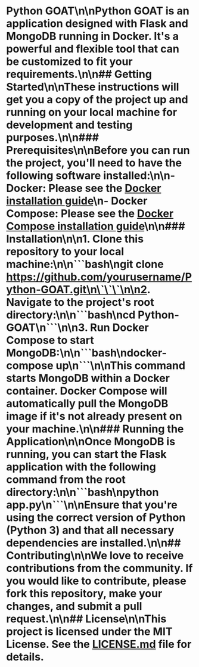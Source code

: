 # Python GOAT\n\nPython GOAT is an application designed with Flask and MongoDB running in Docker. It\'s a powerful and flexible tool that can be customized to fit your requirements.\n\n## Getting Started\n\nThese instructions will get you a copy of the project up and running on your local machine for development and testing purposes.\n\n### Prerequisites\n\nBefore you can run the project, you'll need to have the following software installed:\n\n- Docker: Please see the [Docker installation guide](https://docs.docker.com/get-docker/)\n- Docker Compose: Please see the [Docker Compose installation guide](https://docs.docker.com/compose/install/)\n\n### Installation\n\n1. Clone this repository to your local machine:\n\n\`\`\`bash\ngit clone https://github.com/yourusername/Python-GOAT.git\n\`\`\`\n\n2. Navigate to the project's root directory:\n\n\`\`\`bash\ncd Python-GOAT\n\`\`\`\n\n3. Run Docker Compose to start MongoDB:\n\n\`\`\`bash\ndocker-compose up\n\`\`\`\n\nThis command starts MongoDB within a Docker container. Docker Compose will automatically pull the MongoDB image if it's not already present on your machine.\n\n### Running the Application\n\nOnce MongoDB is running, you can start the Flask application with the following command from the root directory:\n\n\`\`\`bash\npython app.py\n\`\`\`\n\nEnsure that you're using the correct version of Python (Python 3) and that all necessary dependencies are installed.\n\n## Contributing\n\nWe love to receive contributions from the community. If you would like to contribute, please fork this repository, make your changes, and submit a pull request.\n\n## License\n\nThis project is licensed under the MIT License. See the [LICENSE.md](LICENSE.md) file for details.
